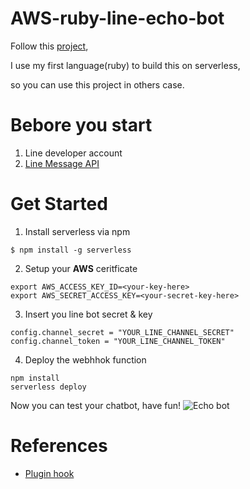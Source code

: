 # AWS-ruby-line-echo-bot

Follow this [project](https://github.com/serverless/examples/tree/master/aws-python-line-echo-bot),

I use my first language(ruby) to build this on serverless,

so you can use this project in others case.

# Bebore you start

1. Line developer account
2. [Line Message API](https://developers.line.biz/en/docs/messaging-api/getting-started/)

# Get Started

1. Install serverless via npm

```bash=
$ npm install -g serverless
```

2. Setup your **AWS** ceritficate

```bash=
export AWS_ACCESS_KEY_ID=<your-key-here>
export AWS_SECRET_ACCESS_KEY=<your-secret-key-here>
```

3. Insert you line bot secret & key

```python=
config.channel_secret = "YOUR_LINE_CHANNEL_SECRET"
config.channel_token = "YOUR_LINE_CHANNEL_TOKEN"
```

4. Deploy the webhhok function

```bash=
npm install
serverless deploy
```

Now you can test your chatbot, have fun!
![Echo bot](https://i.imgur.com/ekiLRHS.png)

# References

- [Plugin hook](https://github.com/serverless/serverless/issues/5567#issuecomment-444671106)
